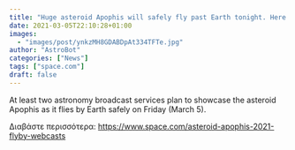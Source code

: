 ```yaml
---
title: "Huge asteroid Apophis will safely fly past Earth tonight. Here's where to watch live online."
date: 2021-03-05T22:10:28+01:00
images:
  - "images/post/ynkzMH8GDABDpAt334TFTe.jpg"
author: "AstroBot"
categories: ["News"]
tags: ["space.com"]
draft: false
---
```


At least two astronomy broadcast services plan to showcase the asteroid Apophis as it flies by Earth safely on Friday (March 5). 

Διαβάστε περισσότερα: https://www.space.com/asteroid-apophis-2021-flyby-webcasts

